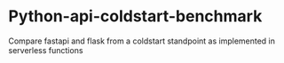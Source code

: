 # Python-api-coldstart-benchmark
Compare fastapi and flask from a coldstart standpoint as implemented in serverless functions
